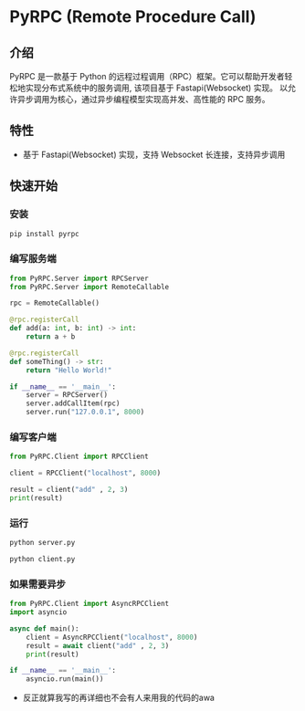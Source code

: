 
# PyRPC (Remote Procedure Call)

## 介绍

PyRPC 是一款基于 Python 的远程过程调用（RPC）框架。它可以帮助开发者轻松地实现分布式系统中的服务调用, 该项目基于 Fastapi(Websocket) 实现。 以允许异步调用为核心，通过异步编程模型实现高并发、高性能的 RPC 服务。

## 特性

- 基于 Fastapi(Websocket) 实现，支持 Websocket 长连接，支持异步调用

## 快速开始

### 安装

```bash
pip install pyrpc
```

### 编写服务端

```python
from PyRPC.Server import RPCServer
from PyRPC.Server import RemoteCallable

rpc = RemoteCallable()

@rpc.registerCall
def add(a: int, b: int) -> int:
    return a + b

@rpc.registerCall
def someThing() -> str:
    return "Hello World!"

if __name__ == '__main__':
    server = RPCServer()
    server.addCallItem(rpc)
    server.run("127.0.0.1", 8000)
```

### 编写客户端

```python
from PyRPC.Client import RPCClient

client = RPCClient("localhost", 8000)

result = client("add" , 2, 3)
print(result)
```

### 运行

```bash
python server.py
```

```bash
python client.py
```

### 如果需要异步

```python
from PyRPC.Client import AsyncRPCClient
import asyncio

async def main():
    client = AsyncRPCClient("localhost", 8000)
    result = await client("add" , 2, 3)
    print(result)

if __name__ == '__main__':
    asyncio.run(main())
```

- 反正就算我写的再详细也不会有人来用我的代码的awa


